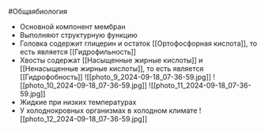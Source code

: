#Общаябиология 
- Основной компонент мембран
- Выполняют структурную функцию
- Головка содержит глицерин и остаток [[Ортофосфорная кислота]], то есть является [[Гидрофильность]] 
- Хвосты содержат [[Насыщенные жирные кислоты]] и [[Ненасыщенные жирные кислоты]], то есть является [[Гидрофобность]]  ![[photo_9_2024-09-18_07-36-59.jpg]]
![[photo_10_2024-09-18_07-36-59.jpg]]
![[photo_11_2024-09-18_07-36-59.jpg]]
- Жидкие при низких температурах
- У холоднокровных организмах в холодном климате
![[photo_12_2024-09-18_07-36-59.jpg]] 